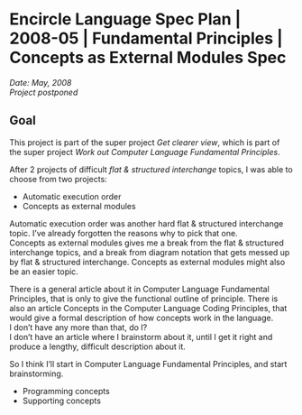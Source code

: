 ﻿Encircle Language Spec Plan | 2008-05 | Fundamental Principles | Concepts as External Modules Spec
=================================================================================================

*Date: May, 2008*  
*Project postponed*

Goal
----

This project is part of the super project *Get clearer view*, which is part of the super project *Work out Computer Language Fundamental Principles*.

After 2 projects of difficult *flat & structured interchange* topics, I was able to choose from two projects:

- Automatic execution order
- Concepts as external modules

Automatic execution order was another hard flat & structured interchange topic. I’ve already forgotten the reasons why to pick that one.  
Concepts as external modules gives me a break from the flat & structured interchange topics, and a break from diagram notation that gets messed up by flat & structured interchange. Concepts as external modules might also be an easier topic.

There is a general article about it in Computer Language Fundamental Principles, that is only to give the functional outline of principle. There is also an article Concepts in the Computer Language Coding Principles, that would give a formal description of how concepts work in the language.  
I don’t have any more than that, do I?  
I don’t have an article where I brainstorm about it, until I get it right and produce a lengthy, difficult description about it.

So I think I’ll start in Computer Language Fundamental Principles, and start brainstorming.

- Programming concepts
- Supporting concepts